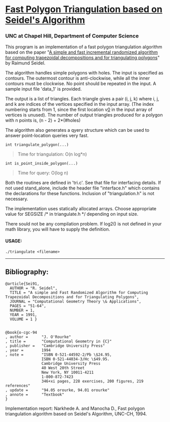 # [Fast Polygon Triangulation based on Seidel's Algorithm][0]
### UNC at Chapel Hill, Department of Computer Science

This program is an implementation of a fast polygon
triangulation algorithm based on the paper "[A simple and fast
incremental randomized algorithm for computing trapezoidal
decompositions and for triangulating polygons][1]" by Raimund Seidel.


The algorithm handles simple polygons with holes. The input is
specified as contours. The outermost contour is anti-clockwise, while
all the inner contours must be clockwise. No point should be repeated
in the input. A sample input file 'data_1' is provided.


The output is a list of triangles. Each triangle gives a pair
(i, j, k) where i, j, and k are indices of the vertices specified in
the input array. (The index numbering starts from 1, since the first
location v[0] in the input array of vertices is unused). The number of
output triangles produced for a polygon with n points is,
	(n - 2) + 2*(#holes)


The algorithm also generates a qyery structure which can be
used to answer point-location queries very fast.

`int triangulate_polygon(...)`
> Time for triangulation: O(n log*n)
		
`int is_point_inside_polygon(...)	`
> Time for query: O(log n)

Both the routines are defined in 'tri.c'. See that file for
interfacing details.  If not used stand_alone, include the header file
"interface.h" which contains the declarations for these
functions. Inclusion of "triangulation.h" is not necessary.


The implementation uses statically allocated arrays. Choose
appropriate value for SEGSIZE /* in triangulate.h */ depending on
input size.


There sould not be any compilation problem. If log2() is not
defined in your math library, you will have to supply the definition.

	
#### USAGE:

    ./triangulate <filename>


------------------------------------------------------------------
## Bibliography:


	@article{Sei91,
	  AUTHOR = "R. Seidel",
	  TITLE = "A simple and Fast Randomized Algorithm for Computing Trapezoidal Decompositions and for Triangulating Polygons",
	  JOURNAL = "Computational Geometry Theory \& Applications",
	  PAGES = "51-64",
	  NUMBER = 1,    
	  YEAR = 1991,
	  VOLUME = 1 }
	
	
	@book{o-cgc-94
	, author =      "J. O'Rourke"
	, title =       "Computational Geometry in {C}"
	, publisher =   "Cambridge University Press"
	, year =        1994
	, note =        "ISBN 0-521-44592-2/Pb \$24.95,
	                ISBN 0-521-44034-3/Hc \$49.95.
	                Cambridge University Press
	                40 West 20th Street
	                New York, NY 10011-4211
	                1-800-872-7423
	                346+xi pages, 228 exercises, 200 figures, 219 references"
	, update =      "94.05 orourke, 94.01 orourke"
	, annote =      "Textbook"
	}



Implementation report: Narkhede A. and Manocha D., Fast polygon
 triangulation algorithm based on Seidel's Algorithm, UNC-CH, 1994.

 [0]: http://www.cs.unc.edu/~dm/CODE/GEM/chapter.html
 [1]: http://www.sciencedirect.com/science/article/pii/0925772191900124
